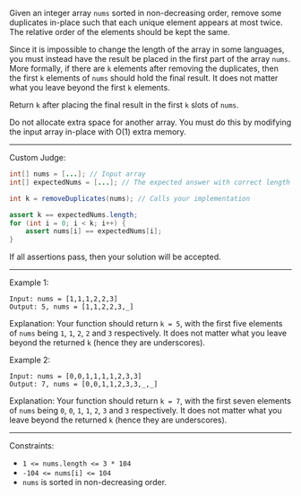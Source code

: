 Given an integer array `nums` sorted in non-decreasing order, remove some duplicates in-place such that each unique element appears at most twice. The relative order of the elements should be kept the same.

Since it is impossible to change the length of the array in some languages, you must instead have the result be placed in the first part of the array `nums`. More formally, if there are `k` elements after removing the duplicates, then the first `k` elements of `nums` should hold the final result. It does not matter what you leave beyond the first `k` elements.

Return `k` after placing the final result in the first `k` slots of `nums`.

Do not allocate extra space for another array. You must do this by modifying the input array in-place with O(1) extra memory.

---

Custom Judge:
```java
int[] nums = [...]; // Input array
int[] expectedNums = [...]; // The expected answer with correct length

int k = removeDuplicates(nums); // Calls your implementation

assert k == expectedNums.length;
for (int i = 0; i < k; i++) {
    assert nums[i] == expectedNums[i];
}
```
If all assertions pass, then your solution will be accepted.

---

Example 1:
```
Input: nums = [1,1,1,2,2,3]
Output: 5, nums = [1,1,2,2,3,_]
```
Explanation: Your function should return `k = 5`, with the first five elements of `nums` being `1`, `1`, `2`, `2` and `3` respectively.
It does not matter what you leave beyond the returned `k` (hence they are underscores).

Example 2:
```
Input: nums = [0,0,1,1,1,1,2,3,3]
Output: 7, nums = [0,0,1,1,2,3,3,_,_]
```
Explanation: Your function should return `k = 7`, with the first seven elements of `nums` being `0`, `0`, `1`, `1`, `2`, `3` and `3` respectively.
It does not matter what you leave beyond the returned `k` (hence they are underscores).

---

Constraints:
* `1 <= nums.length <= 3 * 104`
* `-104 <= nums[i] <= 104`
* `nums` is sorted in non-decreasing order.
